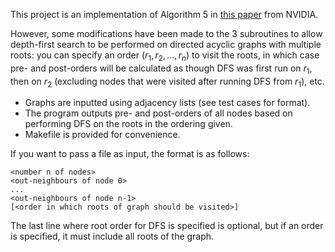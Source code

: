 This project is an implementation of Algorithm 5 in [this paper](https://research.nvidia.com/sites/default/files/publications/nvr-2017-001.pdf) from NVIDIA.

However, some modifications have been made to the 3 subroutines to allow depth-first search to be performed
on directed acyclic graphs with multiple roots: you can specify an order $(r_1, r_2, ..., r_n)$ to visit the roots, 
in which case pre- and post-orders will be calculated as though DFS was first run on $r_1$, then on $r_2$ (excluding
nodes that were visited after running DFS from $r_1$), etc.

- Graphs are inputted using adjacency lists (see test cases for format).
- The program outputs pre- and post-orders of all nodes based on performing DFS on the roots in the ordering given.
- Makefile is provided for convenience.

If you want to pass a file as input, the format is as follows:
```
<number n of nodes>
<out-neighbours of node 0>
...
<out-neighbours of node n-1>
[<order in which roots of graph should be visited>]
```
The last line where root order for DFS is specified is optional, but if an order is specified, it must include all roots
of the graph.